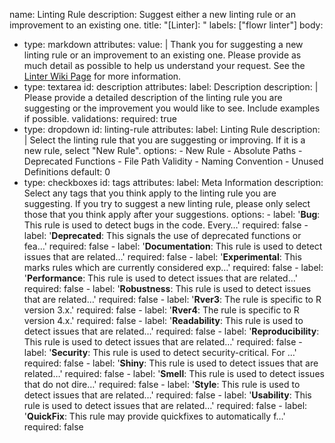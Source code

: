 name: Linting Rule
description: Suggest either a new linting rule or an improvement to an existing one. 
title: "[Linter]: "
labels: ["flowr linter"]
body:
  - type: markdown
    attributes:
      value: |
        Thank you for suggesting a new linting rule or an improvement to an existing one. Please provide as much detail as possible to help us understand your request. See the [Linter Wiki Page](https://github.com/flowr-analysis/flowr/wiki/Linter) for more information.
  - type: textarea
    id: description
    attributes:
      label: Description
      description: |
        Please provide a detailed description of the linting rule you are suggesting or the improvement you would like to see. Include examples if possible.
    validations:
      required: true
  - type: dropdown
    id: linting-rule
    attributes:
      label: Linting Rule
      description: |
        Select the linting rule that you are suggesting or improving. If it is a new rule, select "New Rule".
      options:
        - New Rule
        - Absolute Paths
        - Deprecated Functions
        - File Path Validity
        - Naming Convention
        - Unused Definitions
      default: 0
  - type: checkboxes
    id: tags
    attributes:
      label: Meta Information
      description: Select any tags that you think apply to the linting rule you are suggesting. If you try to suggest a new linting rule, please only select those that you think apply after your suggestions.
      options:
        - label: '**Bug**: This rule is used to detect bugs in the code. Every…'
          required: false
        - label: '**Deprecated**: This signals the use of deprecated functions or fea…'
          required: false
        - label: '**Documentation**: This rule is used to detect issues that are related…'
          required: false
        - label: '**Experimental**: This marks rules which are currently considered exp…'
          required: false
        - label: '**Performance**: This rule is used to detect issues that are related…'
          required: false
        - label: '**Robustness**: This rule is used to detect issues that are related…'
          required: false
        - label: '**Rver3**: The rule is specific to R version 3.x.'
          required: false
        - label: '**Rver4**: The rule is specific to R version 4.x.'
          required: false
        - label: '**Readability**: This rule is used to detect issues that are related…'
          required: false
        - label: '**Reproducibility**: This rule is used to detect issues that are related…'
          required: false
        - label: '**Security**: This rule is used to detect security-critical. For …'
          required: false
        - label: '**Shiny**: This rule is used to detect issues that are related…'
          required: false
        - label: '**Smell**: This rule is used to detect issues that do not dire…'
          required: false
        - label: '**Style**: This rule is used to detect issues that are related…'
          required: false
        - label: '**Usability**: This rule is used to detect issues that are related…'
          required: false
        - label: '**QuickFix**: This rule may provide quickfixes to automatically f…'
          required: false
